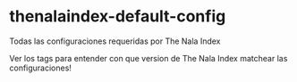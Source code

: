 # thenalaindex-default-config
Todas las configuraciones requeridas por The Nala Index

Ver los tags para entender con que version de The Nala Index matchear las configuraciones!

